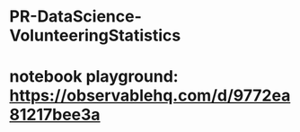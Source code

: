 # PR-DataScience-VolunteeringStatistics

# notebook playground: https://observablehq.com/d/9772ea81217bee3a
